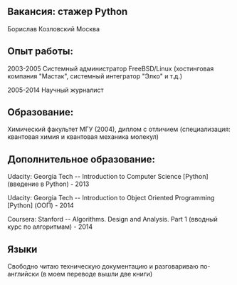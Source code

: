 ## Вакансия: стажер Python

Борислав Козловский
Москва

## Опыт работы: 

2003-2005 Системный администратор FreeBSD/Linux (хостинговая компания "Мастак", системный интегратор "Элко" и т.д.)

2005-2014 Научный журналист 

## Образование: 

Химический факультет МГУ (2004), диплом с отличием (cпециализация: квантовая химия и квантовая механика молекул)

## Дополнительное образование:

Udacity: Georgia Tech -- Introduction to Computer Science [Python] (введение в Python) - 2013

Udacity: Georgia Tech -- Introduction to Object Oriented Programming [Python] (ООП) - 2014

Coursera: Stanford -- Algorithms. Design and Analysis. Part 1 (вводный курс по алгоритмам) - 2014

## Языки

Свободно читаю техническую документацию и разговариваю по-английски (в моем переводе вышли две книги)




